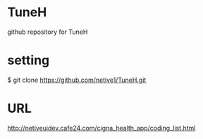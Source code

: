 # TuneH
github repository for TuneH

# setting
$ git clone https://github.com/netive1/TuneH.git

# URL
http://netiveuidev.cafe24.com/cigna_health_app/coding_list.html
